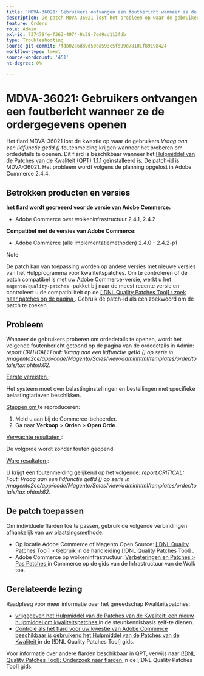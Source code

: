 ```yaml
---
title: 'MDVA-36021: Gebruikers ontvangen een foutbericht wanneer ze de ordergegevens openen'
description: De patch MDVA-36021 lost het probleem op waar de gebruikers *Call aan een lidfunctie krijgen getId ()* foutenmelding wanneer het proberen om orddetails te openen. Deze patch is beschikbaar wanneer [Quality Patches Tool (QPT)] (https://experienceleague.adobe.com/en/docs/commerce-operations/tools/quality-patches-tool/quality-patches-tool-to-self-serve-quality-patches) 1.1.1 is geïnstalleerd. De patch-id is MDVA-36021. Het probleem wordt volgens de planning opgelost in Adobe Commerce 2.4.4.
feature: Orders
role: Admin
exl-id: 737479fe-f363-4974-9c58-7ed9cd113fdb
type: Troubleshooting
source-git-commit: 7fdb02a6d89d50ea593c5fd99d78101f89198424
workflow-type: tm+mt
source-wordcount: '451'
ht-degree: 0%

---
```


# MDVA-36021: Gebruikers ontvangen een foutbericht wanneer ze de ordergegevens openen

Het flard MDVA-36021 lost de kwestie op waar de gebruikers *Vraag aan een lidfunctie getId ()* foutenmelding krijgen wanneer het proberen om ordedetails te openen. Dit flard is beschikbaar wanneer het [ Hulpmiddel van de Patches van de Kwaliteit (QPT) ](https://experienceleague.adobe.com/en/docs/commerce-operations/tools/quality-patches-tool/quality-patches-tool-to-self-serve-quality-patches) 1.1.1 geïnstalleerd is. De patch-id is MDVA-36021. Het probleem wordt volgens de planning opgelost in Adobe Commerce 2.4.4.

## Betrokken producten en versies

**het flard wordt gecreeerd voor de versie van Adobe Commerce:**

* Adobe Commerce over wolkeninfrastructuur 2.4.1, 2.4.2

**Compatibel met de versies van Adobe Commerce:**

* Adobe Commerce (alle implementatiemethoden) 2.4.0 - 2.4.2-p1

>[!NOTE]
>
>De patch kan van toepassing worden op andere versies met nieuwe versies van het Hulpprogramma voor kwaliteitspatches. Om te controleren of de patch compatibel is met uw Adobe Commerce-versie, werkt u het `magento/quality-patches` -pakket bij naar de meest recente versie en controleert u de compatibiliteit op de [[!DNL Quality Patches Tool] : zoek naar patches op de pagina ](https://experienceleague.adobe.com/en/docs/commerce-operations/tools/quality-patches-tool/quality-patches-tool-to-self-serve-quality-patches) . Gebruik de patch-id als een zoekwoord om de patch te zoeken.

## Probleem

Wanneer de gebruikers proberen om ordedetails te openen, wordt het volgende foutenbericht getoond op de pagina van de ordedetails in Admin: *report.CRITICAL: Fout: Vraag aan een lidfunctie getId () op serie in /magento2ce/app/code/Magento/Sales/view/adminhtml/templates/order/totals/tax.phtml:62*.

<u> Eerste vereisten </u>:

Het systeem moet over belastinginstellingen en bestellingen met specifieke belastingtarieven beschikken.

<u> Stappen om </u> te reproduceren:

1. Meld u aan bij de Commerce-beheerder.
1. Ga naar **Verkoop** > **Orden** > **Open Orde**.

<u> Verwachte resultaten </u>:

De volgorde wordt zonder fouten geopend.

<u> Ware resultaten </u>:

U krijgt een foutenmelding gelijkend op het volgende: *report.CRITICAL: Fout: Vraag aan een lidfunctie getId () op serie in /magento2ce/app/code/Magento/Sales/view/adminhtml/templates/order/totals/tax.phtml:62*.

## De patch toepassen

Om individuele flarden toe te passen, gebruik de volgende verbindingen afhankelijk van uw plaatsingsmethode:

* Op locatie Adobe Commerce of Magento Open Source: [[!DNL Quality Patches Tool] > Gebruik ](/help/tools/quality-patches-tool/usage.md) in de handleiding [!DNL Quality Patches Tool] .
* Adobe Commerce op wolkeninfrastructuur: [ Verbeteringen en Patches > Pas Patches ](https://experienceleague.adobe.com/docs/commerce-cloud-service/user-guide/develop/upgrade/apply-patches.html) in Commerce op de gids van de Infrastructuur van de Wolk toe.

## Gerelateerde lezing

Raadpleeg voor meer informatie over het gereedschap Kwaliteitspatches:

* [ vrijgegeven het Hulpmiddel van de Patches van de Kwaliteit: een nieuw hulpmiddel om kwaliteitspatches ](https://experienceleague.adobe.com/en/docs/commerce-operations/tools/quality-patches-tool/quality-patches-tool-to-self-serve-quality-patches) in de steunkennisbasis zelf-te dienen.
* [ Controle als het flard voor uw kwestie van Adobe Commerce beschikbaar is gebruikend het Hulpmiddel van de Patches van de Kwaliteit ](/help/tools/quality-patches-tool/patches-available-in-qpt/check-patch-for-magento-issue-with-magento-quality-patches.md) in de [!DNL Quality Patches Tool] gids.

Voor informatie over andere flarden beschikbaar in QPT, verwijs naar [[!DNL Quality Patches Tool]: Onderzoek naar flarden ](https://experienceleague.adobe.com/tools/commerce-quality-patches/index.html) in de [!DNL Quality Patches Tool] gids.
